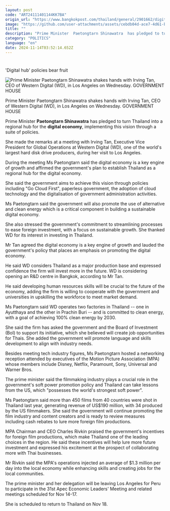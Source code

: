 ```yaml
---
layout: post
code: "ART24111401144KK7BA"
origin_url: "https://www.bangkokpost.com/thailand/general/2901662/digital-hub-policies-bear-fruit"
image: "https://github.com/user-attachments/assets/cebdb04d-ace7-4d61-bf43-113ad57d914e"
title: ""
description: "Prime Minister  Paetongtarn Shinawatra  has pledged to turn Thailand into a regional hub for the  digital economy , implementing this vision through a suite of policies."
category: "POLITICS"
language: "en"
date: 2024-11-14T03:52:14.652Z
---
```


# 

'Digital hub' policies bear fruit

![Prime Minister Paetongtarn Shinawatra shakes hands with Irving Tan, CEO of Western Digital (WD), in Los Angeles on Wednesday. GOVERNMENT HOUSE](https://github.com/user-attachments/assets/406d632b-0601-4eb6-81a5-650aea6eba83)

Prime Minister Paetongtarn Shinawatra shakes hands with Irving Tan, CEO of Western Digital (WD), in Los Angeles on Wednesday. GOVERNMENT HOUSE

Prime Minister **Paetongtarn Shinawatra** has pledged to turn Thailand into a regional hub for the **digital economy**, implementing this vision through a suite of policies.

She made the remarks at a meeting with Irving Tan, Executive Vice President for Global Operations at Western Digital (WD), one of the world's largest hard disk drive producers, during her visit to Los Angeles.

During the meeting Ms Paetongtarn said the digital economy is a key engine of growth and affirmed the government's plan to establish Thailand as a regional hub for the digital economy.

She said the government aims to achieve this vision through policies including "Go Cloud First", paperless government, the adoption of cloud technology and the digitalisation of government administration activities.

Ms Paetongtarn said the government will also promote the use of alternative and clean energy which is a critical component in building a sustainable digital economy.

She also stressed the government's commitment to streamlining processes to ease foreign investment, with a focus on sustainable growth. She thanked WD for its interest in investing in Thailand.

Mr Tan agreed the digital economy is a key engine of growth and lauded the government's policy that places an emphasis on promoting the digital economy.

He said WD considers Thailand as a major production base and expressed confidence the firm will invest more in the future. WD is considering opening an R&D centre in Bangkok, according to Mr Tan.

He said developing human resources skills will be crucial to the future of the economy, adding the firm is willing to cooperate with the government and universities in upskilling the workforce to meet market demand.

Ms Paetongtarn said WD operates two factories in Thailand -- one in Ayutthaya and the other in Prachin Buri -- and is committed to clean energy, with a goal of achieving 100% clean energy by 2030.

She said the firm has asked the government and the Board of Investment (BoI) to support its initiative, which she believed will create job opportunities for Thais. She added the government will promote language and skills development to align with industry needs.

Besides meeting tech industry figures, Ms Paetongtarn hosted a networking reception attended by executives of the Motion Picture Association (MPA) whose members include Disney, Netflix, Paramount, Sony, Universal and Warner Bros.

The prime minister said the filmmaking industry plays a crucial role in the government's soft power promotion policy and Thailand can take lessons from the US, which "possesses the world's strongest soft power".

Ms Paetongtarn said more than 450 films from 40 countries were shot in Thailand last year, generating revenue of US$190 million, with 34 produced by the US filmmakers. She said the government will continue promoting the film industry and content creators and is ready to review measures including cash rebates to lure more foreign film productions.

MPA Chairman and CEO Charles Rivkin praised the government's incentives for foreign film productions, which make Thailand one of the leading choices in the region. He said these incentives will help lure more future investment and expressed his excitement at the prospect of collaborating more with Thai businesses.

Mr Rivkin said the MPA's operations injected an average of $1.3 million per day into the local economy while enhancing skills and creating jobs for the local communities.

The prime minister and her delegation will be leaving Los Angeles for Peru to participate in the 31st Apec Economic Leaders' Meeting and related meetings scheduled for Nov 14-17.

She is scheduled to return to Thailand on Nov 18.
